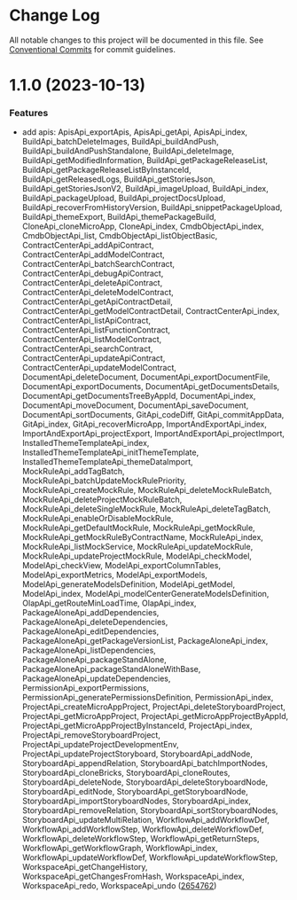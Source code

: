 # Change Log

All notable changes to this project will be documented in this file.
See [Conventional Commits](https://conventionalcommits.org) for commit guidelines.

# 1.1.0 (2023-10-13)

### Features

- add apis: ApisApi_exportApis, ApisApi_getApi, ApisApi_index, BuildApi_batchDeleteImages, BuildApi_buildAndPush, BuildApi_buildAndPushStandalone, BuildApi_deleteImage, BuildApi_getModifiedInformation, BuildApi_getPackageReleaseList, BuildApi_getPackageReleaseListByInstanceId, BuildApi_getReleasedLogs, BuildApi_getStoriesJson, BuildApi_getStoriesJsonV2, BuildApi_imageUpload, BuildApi_index, BuildApi_packageUpload, BuildApi_projectDocsUpload, BuildApi_recoverFromHistoryVersion, BuildApi_snippetPackageUpload, BuildApi_themeExport, BuildApi_themePackageBuild, CloneApi_cloneMicroApp, CloneApi_index, CmdbObjectApi_index, CmdbObjectApi_list, CmdbObjectApi_listObjectBasic, ContractCenterApi_addApiContract, ContractCenterApi_addModelContract, ContractCenterApi_batchSearchContract, ContractCenterApi_debugApiContract, ContractCenterApi_deleteApiContract, ContractCenterApi_deleteModelContract, ContractCenterApi_getApiContractDetail, ContractCenterApi_getModelContractDetail, ContractCenterApi_index, ContractCenterApi_listApiContract, ContractCenterApi_listFunctionContract, ContractCenterApi_listModelContract, ContractCenterApi_searchContract, ContractCenterApi_updateApiContract, ContractCenterApi_updateModelContract, DocumentApi_deleteDocument, DocumentApi_exportDocumentFile, DocumentApi_exportDocuments, DocumentApi_getDocumentsDetails, DocumentApi_getDocumentsTreeByAppId, DocumentApi_index, DocumentApi_moveDocument, DocumentApi_saveDocument, DocumentApi_sortDocuments, GitApi_codeDiff, GitApi_commitAppData, GitApi_index, GitApi_recoverMicroApp, ImportAndExportApi_index, ImportAndExportApi_projectExport, ImportAndExportApi_projectImport, InstalledThemeTemplateApi_index, InstalledThemeTemplateApi_initThemeTemplate, InstalledThemeTemplateApi_themeDataImport, MockRuleApi_addTagBatch, MockRuleApi_batchUpdateMockRulePriority, MockRuleApi_createMockRule, MockRuleApi_deleteMockRuleBatch, MockRuleApi_deleteProjectMockRuleBatch, MockRuleApi_deleteSingleMockRule, MockRuleApi_deleteTagBatch, MockRuleApi_enableOrDisableMockRule, MockRuleApi_getDefaultMockRule, MockRuleApi_getMockRule, MockRuleApi_getMockRuleByContractName, MockRuleApi_index, MockRuleApi_listMockService, MockRuleApi_updateMockRule, MockRuleApi_updateProjectMockRule, ModelApi_checkModel, ModelApi_checkView, ModelApi_exportColumnTables, ModelApi_exportMetrics, ModelApi_exportModels, ModelApi_generateModelsDefinition, ModelApi_getModel, ModelApi_index, ModelApi_modelCenterGenerateModelsDefinition, OlapApi_getRouteMinLoadTime, OlapApi_index, PackageAloneApi_addDependencies, PackageAloneApi_deleteDependencies, PackageAloneApi_editDependencies, PackageAloneApi_getPackageVersionList, PackageAloneApi_index, PackageAloneApi_listDependencies, PackageAloneApi_packageStandAlone, PackageAloneApi_packageStandAloneWithBase, PackageAloneApi_updateDependencies, PermissionApi_exportPermissions, PermissionApi_generatePermissionsDefinition, PermissionApi_index, ProjectApi_createMicroAppProject, ProjectApi_deleteStoryboardProject, ProjectApi_getMicroAppProject, ProjectApi_getMicroAppProjectByAppId, ProjectApi_getMicroAppProjectByInstanceId, ProjectApi_index, ProjectApi_removeStoryboardProject, ProjectApi_updateProjectDevelopmentEnv, ProjectApi_updateProjectStoryboard, StoryboardApi_addNode, StoryboardApi_appendRelation, StoryboardApi_batchImportNodes, StoryboardApi_cloneBricks, StoryboardApi_cloneRoutes, StoryboardApi_deleteNode, StoryboardApi_deleteStoryboardNode, StoryboardApi_editNode, StoryboardApi_getStoryboardNode, StoryboardApi_importStoryboardNodes, StoryboardApi_index, StoryboardApi_removeRelation, StoryboardApi_sortStoryboardNodes, StoryboardApi_updateMultiRelation, WorkflowApi_addWorkflowDef, WorkflowApi_addWorkflowStep, WorkflowApi_deleteWorkflowDef, WorkflowApi_deleteWorkflowStep, WorkflowApi_getReturnSteps, WorkflowApi_getWorkflowGraph, WorkflowApi_index, WorkflowApi_updateWorkflowDef, WorkflowApi_updateWorkflowStep, WorkspaceApi_getChangeHistory, WorkspaceApi_getChangesFromHash, WorkspaceApi_index, WorkspaceApi_redo, WorkspaceApi_undo ([2654762](https://github.com/easyops-cn/next-api-sdk/commit/26547627b7b3c5c9107838aef35557b54ae9efce))
